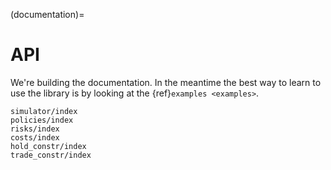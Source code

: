 (documentation)=

# API

We're building the documentation. In the meantime the best way
to learn to use the library is by looking at the {ref}`examples <examples>`.

```{toctree}
simulator/index
policies/index
risks/index
costs/index
hold_constr/index
trade_constr/index
```

